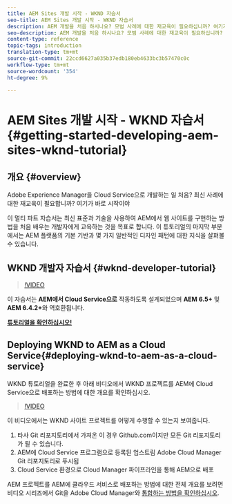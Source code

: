 ```yaml
---
title: AEM Sites 개발 시작 - WKND 자습서
seo-title: AEM Sites 개발 시작 - WKND 자습서
description: AEM 개발을 처음 하시나요? 모범 사례에 대한 재교육이 필요하십니까? 여기가 바로 시작이야 이 멀티 파트 자습서는 최신 표준과 기술을 사용하여 AEM에서 웹 사이트를 구현하는 방법을 처음 배우는 개발자에게 교육하는 것을 목표로 합니다.
seo-description: AEM 개발을 처음 하시나요? 모범 사례에 대한 재교육이 필요하십니까? 여기가 바로 시작이야 이 멀티 파트 자습서는 최신 표준과 기술을 사용하여 AEM에서 웹 사이트를 구현하는 방법을 처음 배우는 개발자에게 교육하는 것을 목표로 합니다.
content-type: reference
topic-tags: introduction
translation-type: tm+mt
source-git-commit: 22ccd6627a035b37edb180eb4633bc3b57470c0c
workflow-type: tm+mt
source-wordcount: '354'
ht-degree: 9%

---
```



# AEM Sites 개발 시작 - WKND 자습서{#getting-started-developing-aem-sites-wknd-tutorial}

## 개요 {#overview}

Adobe Experience Manager을 Cloud Service으로 개발하는 일 처음? 최신 사례에 대한 재교육이 필요합니까? 여기가 바로 시작이야

이 멀티 파트 자습서는 최신 표준과 기술을 사용하여 AEM에서 웹 사이트를 구현하는 방법을 처음 배우는 개발자에게 교육하는 것을 목표로 합니다. 이 튜토리얼의 마지막 부분에서는 AEM 플랫폼의 기본 기반과 몇 가지 일반적인 디자인 패턴에 대한 지식을 살펴볼 수 있습니다.

## WKND 개발자 자습서 {#wknd-developer-tutorial}

>[!VIDEO](https://video.tv.adobe.com/v/30476?quality=12&learn=on)

이 자습서는 **AEM에서 Cloud Service으로** 작동하도록 설계되었으며 **AEM 6.5+** 및 **AEM 6.4.2+**&#x200B;와 역호환됩니다.

**[튜토리얼을 확인하십시오!](https://docs.adobe.com/content/help/en/experience-manager-learn/getting-started-wknd-tutorial-develop/overview.html)**

## Deploying WKND to AEM as a Cloud Service{#deploying-wknd-to-aem-as-a-cloud-service}

WKND 튜토리얼을 완료한 후 아래 비디오에서 WKND 프로젝트를 AEM에 Cloud Service으로 배포하는 방법에 대한 개요를 확인하십시오.

>[!VIDEO](https://video.tv.adobe.com/v/30191?quality=12&learn=on)

이 비디오에서는 WKND 사이트 프로젝트를 어떻게 수행할 수 있는지 보여줍니다.

1. 타사 Git 리포지토리에서 가져온 이 경우 Github.com이지만 모든 Git 리포지토리가 될 수 있습니다.
2. AEM에 Cloud Service 프로그램으로 등록된 업스트림 Adobe Cloud Manager Git 리포지토리로 푸시됨
3. Cloud Service 환경으로 Cloud Manager 파이프라인을 통해 AEM으로 배포

AEM 프로젝트를 AEM에 클라우드 서비스로 배포하는 방법에 대한 전체 개요를 보려면 비디오 시리즈에서 Git을 Adobe Cloud Manager와 [통합하는 방법을 확인하십시오](https://docs.adobe.com/content/help/en/experience-manager-cloud-manager/using/managing-code/setup-cloud-manager-git-integration.html).
